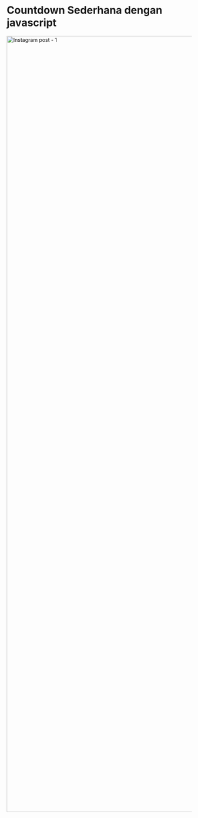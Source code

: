 # Countdown Sederhana dengan javascript
<img width="2107" alt="Instagram post - 1" src="https://user-images.githubusercontent.com/55347282/173181424-bf6ed28d-1e1a-4e48-b936-156605e5cdfa.png">

